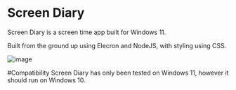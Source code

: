 # Screen Diary
 Screen Diary is a screen time app built for Windows 11.

 Built from the ground up using Elecron and NodeJS, with styling using CSS.
 
![image](https://github.com/user-attachments/assets/f2ae7e8a-dea8-4b46-84f6-fb87f9ecfc25)

#Compatibility 
Screen Diary has only been tested on Windows 11, however it should run on Windows 10.
